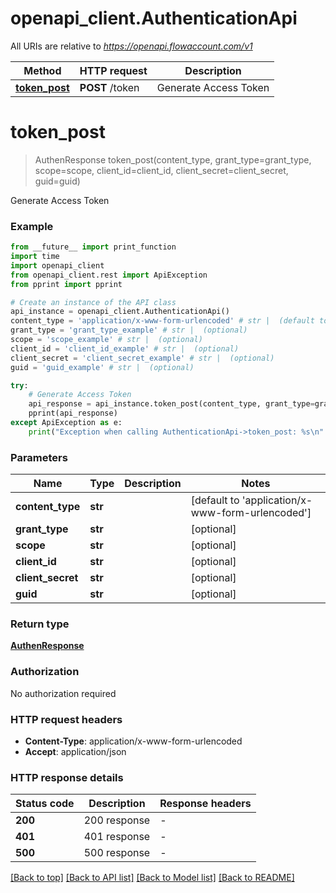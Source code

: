 # openapi_client.AuthenticationApi

All URIs are relative to *https://openapi.flowaccount.com/v1*

Method | HTTP request | Description
------------- | ------------- | -------------
[**token_post**](AuthenticationApi.md#token_post) | **POST** /token | Generate Access Token


# **token_post**
> AuthenResponse token_post(content_type, grant_type=grant_type, scope=scope, client_id=client_id, client_secret=client_secret, guid=guid)

Generate Access Token

### Example

```python
from __future__ import print_function
import time
import openapi_client
from openapi_client.rest import ApiException
from pprint import pprint

# Create an instance of the API class
api_instance = openapi_client.AuthenticationApi()
content_type = 'application/x-www-form-urlencoded' # str |  (default to 'application/x-www-form-urlencoded')
grant_type = 'grant_type_example' # str |  (optional)
scope = 'scope_example' # str |  (optional)
client_id = 'client_id_example' # str |  (optional)
client_secret = 'client_secret_example' # str |  (optional)
guid = 'guid_example' # str |  (optional)

try:
    # Generate Access Token
    api_response = api_instance.token_post(content_type, grant_type=grant_type, scope=scope, client_id=client_id, client_secret=client_secret, guid=guid)
    pprint(api_response)
except ApiException as e:
    print("Exception when calling AuthenticationApi->token_post: %s\n" % e)
```

### Parameters

Name | Type | Description  | Notes
------------- | ------------- | ------------- | -------------
 **content_type** | **str**|  | [default to &#39;application/x-www-form-urlencoded&#39;]
 **grant_type** | **str**|  | [optional] 
 **scope** | **str**|  | [optional] 
 **client_id** | **str**|  | [optional] 
 **client_secret** | **str**|  | [optional] 
 **guid** | **str**|  | [optional] 

### Return type

[**AuthenResponse**](AuthenResponse.md)

### Authorization

No authorization required

### HTTP request headers

 - **Content-Type**: application/x-www-form-urlencoded
 - **Accept**: application/json

### HTTP response details
| Status code | Description | Response headers |
|-------------|-------------|------------------|
**200** | 200 response |  -  |
**401** | 401 response |  -  |
**500** | 500 response |  -  |

[[Back to top]](#) [[Back to API list]](../README.md#documentation-for-api-endpoints) [[Back to Model list]](../README.md#documentation-for-models) [[Back to README]](../README.md)

